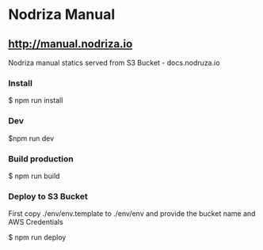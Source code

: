 # Nodriza Manual

## http://manual.nodriza.io

Nodriza manual statics served from S3 Bucket - docs.nodruza.io

### Install

$ npm run install

### Dev

$npm run dev

### Build production

$ npm run build

### Deploy to S3 Bucket

First copy ./env/env.template to ./env/env and provide the bucket name and AWS Credentials

$ npm run deploy

